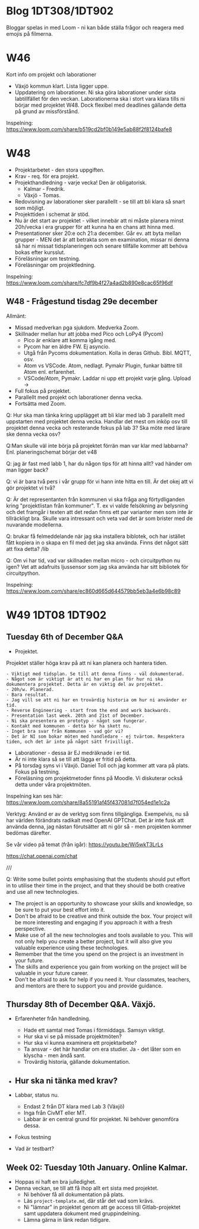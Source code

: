 # Blog 1DT308/1DT902

Bloggar spelas in med Loom - ni kan både ställa frågor och reagera med emojis på filmerna.

# W46

Kort info om projekt och laborationer

- Växjö kommun klart. Lista ligger uppe.
- Uppdatering om laborationer. Ni ska göra laborationer under sista labtillfället för den veckan. Laborationerna ska i stort vara klara tills ni börjar med projektet W48. Dock flexibel med deadlines gällande detta på grund av missförstånd.

Inspelning:
https://www.loom.com/share/b519cd2bf0b149e5ab88f2f8124bafe8

# W48

- Projektarbetet - den stora uppgiften.
- Krav - req. för era projekt.
- Projekthandledning - varje vecka! Den är obligatorisk.
    - Kalmar - Fredrik.
    - Växjö - Tomas.
- Redovisning av laborationer sker parallellt - se till att bli klara så snart som möjligt.
- Projekttiden i schemat är stöd.
- Nu är det start av projektet - vilket innebär att ni måste planera minst 20h/vecka i era grupper för att kunna ha en chans att hinna med.
- Presentationer sker 20:e och 21:a december. Går ev. att byta mellan grupper - MEN det är att betrakta som en examination, missar ni denna så har ni missat tidsplaneringen och senare tillfälle kommer att behöva bokas efter kursslut.
- Föreläsningar om testning.
- Föreläsningar om projektledning.

Inspelning:
https://www.loom.com/share/fc7df9b4f27a4ad2b890e8cac65f96df

## W48 - Frågestund tisdag 29e december

Allmänt:
- Missad medverkan pga sjukdom. Medverka Zoom.
- Skillnader mellan hur att jobba med Pico och LoPy4 (Pycom)
    - Pico är enklare att komma igång med.
    - Pycom har en äldre FW. Ej asyncio.
    - Utgå från Pycoms dokumentation. Kolla in deras Github. Bibl. MQTT, osv.
    - Atom vs VSCode. Atom, nedlagt. Pymakr Plugin, funkar bättre till Atom enl. erfarenhet.
    - VSCode/Atom, Pymakr. Laddar ni upp ett projekt varje gång. Upload ->
- Full fokus på projektet.
- Parallellt med projekt och laborationer denna vecka.
- Fortsätta med Zoom.

Q: Hur ska man tänka kring upplägget att bli klar med lab 3 parallellt med uppstarten med projektet denna vecka. Handlar det mest om inköp osv till projektet denna vecka och resterande fokus på lab 3? Ska möte med lärare ske denna vecka osv?

Q:Man skulle väl inte börja på projektet förrän man var klar med labbarna? Enl. planeringschemat börjar det v48

Q: jag är fast med labb 1, har du någon tips för att hinna allt? vad händer om man ligger back?

Q: vi är bara två pers i vår grupp för vi hann inte hitta en till. Är det okej att vi gör projektet vi två?

Q: Är det representanten från kommunen vi ska fråga ang förtydliganden kring "projektlistan från kommuner". T. ex vi valde felsökning av belysning och det framgår i texten att det redan finns ett par varianter men som inte är tillräckligt bra. Skulle vara intressant och veta vad det är som brister med de nuvarande modellerna.

Q: brukar få felmeddelande när jag ska installera biblotek, och har istället fått kopiera in o skapa en fil med det jag ska använda. Finns det något sätt att fixa detta? /lib

Q: 	Om vi har tid, vad var skillnaden mellan micro - och circuitpython nu igen? Vet att adafruits ljussensor som jag ska använda har sitt bibliotek för circuitpython.

Inspelning: https://www.loom.com/share/ec860d665d644579bb5eb3a4e6b98c89


# W49 1DT08 1DT902

## Tuesday 6th of December Q&A

- Projektet.

Projektet ställer höga krav på att ni kan planera och hantera tiden.

    - Viktigt med tidsplan. Se till att denna finns - väl dokumenterad.
    - Något som är viktigt är att ni har en plan för hur ni ska dokumentera projektet. Detta är en viktig del av projektet.
    - 20h/w. Planerad.  
    - Bara resultat.
    - Jag vill se att ni har en trovärdig historia om hur ni använder er tid.
    - Reverse Engineering - start from the end and work backwards.
    - Presentation last week. 20th and 21st of December.
    - Ni ska presentera en prototyp - något som fungerar.
    - Kontakt med kommunen - detta bör ha skett nu.
    - Inget bra svar från Kommunen - vad gör vi?
    - Det är NI som bokar möten med handledare - ej tvärtom. Respektera tiden, och det är inte på något sätt frivilligt. 

- Laborationer - dessa är EJ medräknade i er tid.
- Är ni inte klara så se till att lägga er fritid på detta.
- På torsdag syns vi i Växjö. Daniel Toll och jag kommer att vara på plats. Fokus på testning.
- Föreläsning om projektmetoder finns på Moodle. Vi diskuterar också detta under våra projektmöten.

Inspelning kan ses här: https://www.loom.com/share/8a55191af45f437081d7f054ed1e1c2a

Verktyg: Använd er av de verktyg som finns tillgängliga. Exempelvis, nu så har världen förändrats radikalt med OpenAI GPTChat. Det är inte fusk att använda denna, jag nästan förutsätter att ni gör så - men projekten kommer bedömas därefter.

Se vår video på temat (från igår): https://youtu.be/Wi5wkT3LrLs

https://chat.openai.com/chat

///

Q: Write some bullet points emphasising that the students should put effort in to utilise their time in the project, and that they should be both creative and use all new technologies.

- The project is an opportunity to showcase your skills and knowledge, so be sure to put your best effort into it.
- Don't be afraid to be creative and think outside the box. Your project will be more interesting and engaging if you approach it with a fresh perspective.
- Make use of all the new technologies and tools available to you. This will not only help you create a better project, but it will also give you valuable experience using these technologies.
- Remember that the time you spend on the project is an investment in your future.
- The skills and experience you gain from working on the project will be valuable in your future career.
- Don't be afraid to ask for help if you need it. Your classmates, teachers, and mentors are there to support you and provide guidance.

## Thursday 8th of December Q&A. Växjö.

- Erfarenheter från handledning.
    - Hade ett samtal med Tomas i förmiddags. Samsyn viktigt.
    - Hur ska vi se på missade projektmöten?
    - Hur ska vi kunna examinera ett projektarbete?
    - Ta ansvar - det här handlar om era studier. Ja - det låter som en klyscha - men ändå sant.
    - Trovärdig historia, gällande dokumentation.

- Hur ska ni tänka med krav?
    - 

- Labbar, status nu.
    - Endast 2 från DT klara med Lab 3 (Växjö)
    - Inga från CivMT eller MT.
    - Labbar är en central grund för projektet. Ni behöver genomföra dessa.

- Fokus testning
- Vad är testbart?

## Week 02: Tuesday 10th January. Online Kalmar.

- Hoppas ni haft en bra julledighet.
- Denna veckan, se till att få ihop allt ert sista med projektet.
    - Ni behöver få all dokumentation på plats.
    - Läs `project-template.md`, där står det vad som krävs.
    - Ni "lämnar" in projektet genom att ge access till Gitlab-projektet samt uppdatera dokument med gruppindelning.
    - Lämna gärna in länk redan tidigare.
